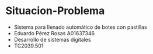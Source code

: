 # Situacion-Problema
* Sistema para llenado automático de botes con pastillas
*  Eduardo Pérez Rosas A01637346
*  Desarrollo de sistemas digitales 
*  TC2039.501
